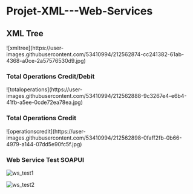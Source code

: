 # Projet-XML---Web-Services

<h2>XML Tree</h2>
![xmltree](https://user-images.githubusercontent.com/53410994/212562874-cc241382-61ab-4368-a0ce-2a57576530d9.jpg)

<h3>Total Operations Credit/Debit</h3>
![totaloperations](https://user-images.githubusercontent.com/53410994/212562888-9c3267e4-e6b4-41fb-a5ee-0cde72ea78ea.jpg)

<h3>Total Operations Credit</h3>
![operationscredit](https://user-images.githubusercontent.com/53410994/212562898-0faff2fb-0b66-4979-a144-07dd5e90fc5f.jpg)

<h3>Web Service Test SOAPUI</h3>

![ws_test1](https://user-images.githubusercontent.com/53410994/212562544-a5f1281c-eac0-499c-a6b7-8f56d8a59749.jpg)

![ws_test2](https://user-images.githubusercontent.com/53410994/212562556-cc949853-c732-4b63-9e40-9710bfddadbe.jpg)
